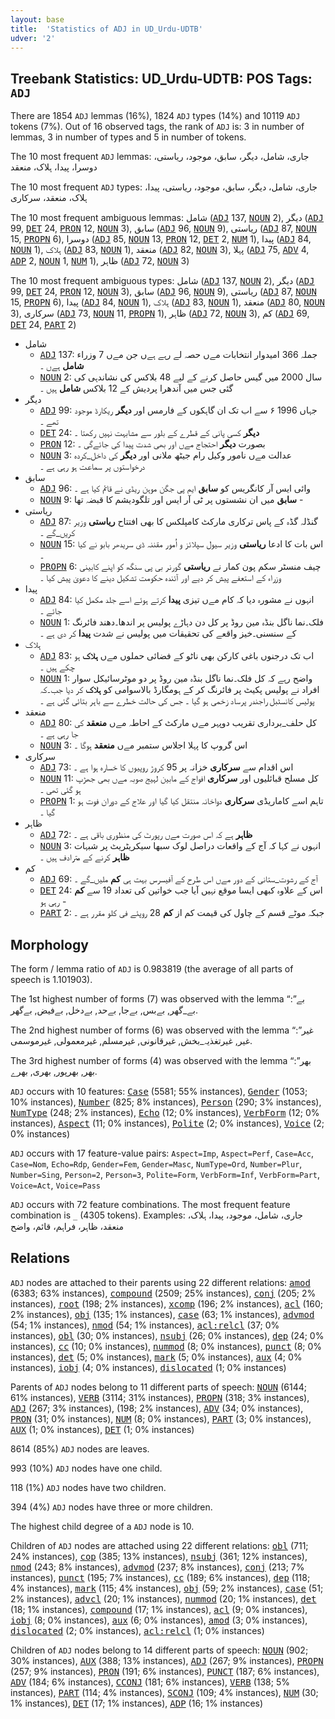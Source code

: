 ```yaml
---
layout: base
title:  'Statistics of ADJ in UD_Urdu-UDTB'
udver: '2'
---
```


## Treebank Statistics: UD_Urdu-UDTB: POS Tags: `ADJ`

There are 1854 `ADJ` lemmas (16%), 1824 `ADJ` types (14%) and 10119 `ADJ` tokens (7%).
Out of 16 observed tags, the rank of `ADJ` is: 3 in number of lemmas, 3 in number of types and 5 in number of tokens.

The 10 most frequent `ADJ` lemmas: جاری، شامل، دیگر، سابق، موجود، ریاستی، دوسرا، پیدا، ہلاک، منعقد

The 10 most frequent `ADJ` types:  جاری، شامل، دیگر، سابق، موجود، ریاستی، پیدا، ہلاک، منعقد، سرکاری

The 10 most frequent ambiguous lemmas: شامل (<tt><a href="ur_udtb-pos-ADJ.html">ADJ</a></tt> 137, <tt><a href="ur_udtb-pos-NOUN.html">NOUN</a></tt> 2), دیگر (<tt><a href="ur_udtb-pos-ADJ.html">ADJ</a></tt> 99, <tt><a href="ur_udtb-pos-DET.html">DET</a></tt> 24, <tt><a href="ur_udtb-pos-PRON.html">PRON</a></tt> 12, <tt><a href="ur_udtb-pos-NOUN.html">NOUN</a></tt> 3), سابق (<tt><a href="ur_udtb-pos-ADJ.html">ADJ</a></tt> 96, <tt><a href="ur_udtb-pos-NOUN.html">NOUN</a></tt> 9), ریاستی (<tt><a href="ur_udtb-pos-ADJ.html">ADJ</a></tt> 87, <tt><a href="ur_udtb-pos-NOUN.html">NOUN</a></tt> 15, <tt><a href="ur_udtb-pos-PROPN.html">PROPN</a></tt> 6), دوسرا (<tt><a href="ur_udtb-pos-ADJ.html">ADJ</a></tt> 85, <tt><a href="ur_udtb-pos-NOUN.html">NOUN</a></tt> 13, <tt><a href="ur_udtb-pos-PRON.html">PRON</a></tt> 12, <tt><a href="ur_udtb-pos-DET.html">DET</a></tt> 2, <tt><a href="ur_udtb-pos-NUM.html">NUM</a></tt> 1), پیدا (<tt><a href="ur_udtb-pos-ADJ.html">ADJ</a></tt> 84, <tt><a href="ur_udtb-pos-NOUN.html">NOUN</a></tt> 1), ہلاک (<tt><a href="ur_udtb-pos-ADJ.html">ADJ</a></tt> 83, <tt><a href="ur_udtb-pos-NOUN.html">NOUN</a></tt> 1), منعقد (<tt><a href="ur_udtb-pos-ADJ.html">ADJ</a></tt> 82, <tt><a href="ur_udtb-pos-NOUN.html">NOUN</a></tt> 3), پہلا (<tt><a href="ur_udtb-pos-ADJ.html">ADJ</a></tt> 75, <tt><a href="ur_udtb-pos-ADV.html">ADV</a></tt> 4, <tt><a href="ur_udtb-pos-ADP.html">ADP</a></tt> 2, <tt><a href="ur_udtb-pos-NOUN.html">NOUN</a></tt> 1, <tt><a href="ur_udtb-pos-NUM.html">NUM</a></tt> 1), ظاہر (<tt><a href="ur_udtb-pos-ADJ.html">ADJ</a></tt> 72, <tt><a href="ur_udtb-pos-NOUN.html">NOUN</a></tt> 3)

The 10 most frequent ambiguous types:  شامل (<tt><a href="ur_udtb-pos-ADJ.html">ADJ</a></tt> 137, <tt><a href="ur_udtb-pos-NOUN.html">NOUN</a></tt> 2), دیگر (<tt><a href="ur_udtb-pos-ADJ.html">ADJ</a></tt> 99, <tt><a href="ur_udtb-pos-DET.html">DET</a></tt> 24, <tt><a href="ur_udtb-pos-PRON.html">PRON</a></tt> 12, <tt><a href="ur_udtb-pos-NOUN.html">NOUN</a></tt> 3), سابق (<tt><a href="ur_udtb-pos-ADJ.html">ADJ</a></tt> 96, <tt><a href="ur_udtb-pos-NOUN.html">NOUN</a></tt> 9), ریاستی (<tt><a href="ur_udtb-pos-ADJ.html">ADJ</a></tt> 87, <tt><a href="ur_udtb-pos-NOUN.html">NOUN</a></tt> 15, <tt><a href="ur_udtb-pos-PROPN.html">PROPN</a></tt> 6), پیدا (<tt><a href="ur_udtb-pos-ADJ.html">ADJ</a></tt> 84, <tt><a href="ur_udtb-pos-NOUN.html">NOUN</a></tt> 1), ہلاک (<tt><a href="ur_udtb-pos-ADJ.html">ADJ</a></tt> 83, <tt><a href="ur_udtb-pos-NOUN.html">NOUN</a></tt> 1), منعقد (<tt><a href="ur_udtb-pos-ADJ.html">ADJ</a></tt> 80, <tt><a href="ur_udtb-pos-NOUN.html">NOUN</a></tt> 3), سرکاری (<tt><a href="ur_udtb-pos-ADJ.html">ADJ</a></tt> 73, <tt><a href="ur_udtb-pos-NOUN.html">NOUN</a></tt> 11, <tt><a href="ur_udtb-pos-PROPN.html">PROPN</a></tt> 1), ظاہر (<tt><a href="ur_udtb-pos-ADJ.html">ADJ</a></tt> 72, <tt><a href="ur_udtb-pos-NOUN.html">NOUN</a></tt> 3), کم (<tt><a href="ur_udtb-pos-ADJ.html">ADJ</a></tt> 69, <tt><a href="ur_udtb-pos-DET.html">DET</a></tt> 24, <tt><a href="ur_udtb-pos-PART.html">PART</a></tt> 2)


* شامل
  * <tt><a href="ur_udtb-pos-ADJ.html">ADJ</a></tt> 137: جملہ 366 امیدوار انتخابات مےں حصہ لے رہے ہےں جن مےں 7 وزراء <b>شامل</b> ہےں ۔
  * <tt><a href="ur_udtb-pos-NOUN.html">NOUN</a></tt> 2: سال 2000 میں گیس حاصل کرنے کے لیے 48 بلاکس کی نشاندہی کی گئی جس میں آندھرا پردیش کے 12 بلاکس <b>شامل</b> ہیں ۔
* دیگر
  * <tt><a href="ur_udtb-pos-ADJ.html">ADJ</a></tt> 99: جہاں 1996 ۶ سے اب تک ان گاہکوں کے فارمس اور <b>دیگر</b> ریکارڈ موجود تھے ۔
  * <tt><a href="ur_udtb-pos-DET.html">DET</a></tt> 24: <b>دیگر</b> کسی پانی کے قطرے کے بلور سے مشابہت نہیں رکھتا ۔
  * <tt><a href="ur_udtb-pos-PRON.html">PRON</a></tt> 12: بصورت <b>دیگر</b> احتجاج مےں اور بھی شدت پیدا کی جائےگی ۔
  * <tt><a href="ur_udtb-pos-NOUN.html">NOUN</a></tt> 3: عدالت مےں نامور وکیل رام جیٹھ ملانی اور <b>دیگر</b> کی داخل_کردہ درخواستوں پر سماعت ہو رہی ہے ۔
* سابق
  * <tt><a href="ur_udtb-pos-ADJ.html">ADJ</a></tt> 96: وائی ایس آر کانگریس کو <b>سابق</b> ایم پی جگن موہن ریڈی نے قائم کیا ہے ۔
  * <tt><a href="ur_udtb-pos-NOUN.html">NOUN</a></tt> 9: <b>سابق</b> میں ان نشستوں پر ٹی آر ایس اور تلگودیشم کا قبضہ تھا -
* ریاستی
  * <tt><a href="ur_udtb-pos-ADJ.html">ADJ</a></tt> 87: گنڈلہ گڈہ کے پاس ترکاری مارکٹ کامپلکس کا بھی افتتاح <b>ریاستی</b> وزیر کریں_گے ۔
  * <tt><a href="ur_udtb-pos-NOUN.html">NOUN</a></tt> 15: اس بات کا ادعا <b>ریاستی</b> وزیر سیول سپلائز و اُمور مقننہ ڈی سریدھر بابو نے کیا ۔
  * <tt><a href="ur_udtb-pos-PROPN.html">PROPN</a></tt> 6: چیف منسٹر سکم پون کمار نے <b>ریاستی</b> گورنر بی پی سنگھ کو اپنے کابینی وزراء کے استعفے پیش کر دیے اور آئندہ حکومت تشکیل دینے کا دعویٰ پیش کیا ۔
* پیدا
  * <tt><a href="ur_udtb-pos-ADJ.html">ADJ</a></tt> 84: انہوں نے مشورہ دیا کہ کام مےں تیزی <b>پیدا</b> کرتے ہوئے اسے جلد مکمل کیا جائے ۔
  * <tt><a href="ur_udtb-pos-NOUN.html">NOUN</a></tt> 1: فلک۔نما ناگل بنڈہ مین روڈ پر کل دن دہاڑے پولیس پر اندھا۔دھند فائرنگ کے سنسنی۔خیز واقعے کی تحقیقات میں پولیس نے شدت <b>پیدا</b> کر دی ہے ۔
* ہلاک
  * <tt><a href="ur_udtb-pos-ADJ.html">ADJ</a></tt> 83: اب تک درجنوں باغی کارکن بھی ناٹو کے فضائی حملوں مےں <b>ہلاک</b> ہو چکے ہیں ۔
  * <tt><a href="ur_udtb-pos-NOUN.html">NOUN</a></tt> 1: واضح رہے کہ کل فلک۔نما ناگل بنڈہ مین روڈ پر دو موٹرسائیکل سوار افراد نے پولیس پکیٹ پر فائرنگ کر کے ہومگارڈ بالاسوامی کو <b>ہلاک</b> کر دیا جب۔کہ پولیس کانسٹبل راجندر پرساد زخمی ہو گیا ۔ جس کی حالت خطرے سے باہر بتائی گئی ہے ۔
* منعقد
  * <tt><a href="ur_udtb-pos-ADJ.html">ADJ</a></tt> 80: کل حلف_برداری تقریب دوپہر مےں مارکٹ کے احاطہ مےں <b>منعقد</b> کی جا رہی ہے ۔
  * <tt><a href="ur_udtb-pos-NOUN.html">NOUN</a></tt> 3: اس گروپ کا پہلا اجلاس ستمبر مےں <b>منعقد</b> ہوگا ۔
* سرکاری
  * <tt><a href="ur_udtb-pos-ADJ.html">ADJ</a></tt> 73: اس اقدام سے <b>سرکاری</b> خزانہ پر 95 کروڑ روپیوں کا خسارہ ہوا ہے ۔
  * <tt><a href="ur_udtb-pos-NOUN.html">NOUN</a></tt> 11: کل مسلح قبائلیوں اور <b>سرکاری</b> افواج کے مابین لہیج صوبہ مےں بھی جھڑپ ہو گئی تھی ۔
  * <tt><a href="ur_udtb-pos-PROPN.html">PROPN</a></tt> 1: تاہم اسے کاماریڈی <b>سرکاری</b> دواخانہ منتقل کیا گیا اور علاج کے دوران فوت ہو گیا ۔
* ظاہر
  * <tt><a href="ur_udtb-pos-ADJ.html">ADJ</a></tt> 72: <b>ظاہر</b> ہے کہ اس صورت مےں رپورٹ کی منظوری باقی ہے ۔
  * <tt><a href="ur_udtb-pos-NOUN.html">NOUN</a></tt> 3: انہوں نے کہا کہ آج کے واقعات دراصل لوک سبھا سیکریٹریٹ پر شبہات <b>ظاہر</b> کرنے کے مترادف ہیں ۔
* کم
  * <tt><a href="ur_udtb-pos-ADJ.html">ADJ</a></tt> 69: آج کے رشوت_ستانی کے دور مےں اس طرح کے آفیسرس بہت ہی <b>کم</b> ملیں_گے ۔
  * <tt><a href="ur_udtb-pos-DET.html">DET</a></tt> 24: اس کے علاوہ کبھی ایسا موقع نہیں آیا جب خواتین کی تعداد 19 سے <b>کم</b> رہی ہو -
  * <tt><a href="ur_udtb-pos-PART.html">PART</a></tt> 2: جبکہ موٹے قسم کے چاول کی قیمت کم از <b>کم</b> 28 روپئے فی کلو مقرر ہے ۔

## Morphology

The form / lemma ratio of `ADJ` is 0.983819 (the average of all parts of speech is 1.101903).

The 1st highest number of forms (7) was observed with the lemma “بے”: بے_گھر, بےبس, بےجا, بےحد, بےدخل, بےفیض, بےگھر.

The 2nd highest number of forms (6) was observed with the lemma “غیر”: غیر, غیرتغذیہ_بخش, غیرقانونی, غیرمسلم, غیرمعمولی, غیرموسمی.

The 3rd highest number of forms (4) was observed with the lemma “بھر”: بھر, بھرپور, بھری, بھرے.

`ADJ` occurs with 10 features: <tt><a href="ur_udtb-feat-Case.html">Case</a></tt> (5581; 55% instances), <tt><a href="ur_udtb-feat-Gender.html">Gender</a></tt> (1053; 10% instances), <tt><a href="ur_udtb-feat-Number.html">Number</a></tt> (825; 8% instances), <tt><a href="ur_udtb-feat-Person.html">Person</a></tt> (290; 3% instances), <tt><a href="ur_udtb-feat-NumType.html">NumType</a></tt> (248; 2% instances), <tt><a href="ur_udtb-feat-Echo.html">Echo</a></tt> (12; 0% instances), <tt><a href="ur_udtb-feat-VerbForm.html">VerbForm</a></tt> (12; 0% instances), <tt><a href="ur_udtb-feat-Aspect.html">Aspect</a></tt> (11; 0% instances), <tt><a href="ur_udtb-feat-Polite.html">Polite</a></tt> (2; 0% instances), <tt><a href="ur_udtb-feat-Voice.html">Voice</a></tt> (2; 0% instances)

`ADJ` occurs with 17 feature-value pairs: `Aspect=Imp`, `Aspect=Perf`, `Case=Acc`, `Case=Nom`, `Echo=Rdp`, `Gender=Fem`, `Gender=Masc`, `NumType=Ord`, `Number=Plur`, `Number=Sing`, `Person=2`, `Person=3`, `Polite=Form`, `VerbForm=Inf`, `VerbForm=Part`, `Voice=Act`, `Voice=Pass`

`ADJ` occurs with 72 feature combinations.
The most frequent feature combination is `_` (4305 tokens).
Examples: جاری، شامل، موجود، پیدا، ہلاک، منعقد، ظاہر، فراہم، قائم، واضح


## Relations

`ADJ` nodes are attached to their parents using 22 different relations: <tt><a href="ur_udtb-dep-amod.html">amod</a></tt> (6383; 63% instances), <tt><a href="ur_udtb-dep-compound.html">compound</a></tt> (2509; 25% instances), <tt><a href="ur_udtb-dep-conj.html">conj</a></tt> (205; 2% instances), <tt><a href="ur_udtb-dep-root.html">root</a></tt> (198; 2% instances), <tt><a href="ur_udtb-dep-xcomp.html">xcomp</a></tt> (196; 2% instances), <tt><a href="ur_udtb-dep-acl.html">acl</a></tt> (160; 2% instances), <tt><a href="ur_udtb-dep-obj.html">obj</a></tt> (135; 1% instances), <tt><a href="ur_udtb-dep-case.html">case</a></tt> (63; 1% instances), <tt><a href="ur_udtb-dep-advmod.html">advmod</a></tt> (54; 1% instances), <tt><a href="ur_udtb-dep-nmod.html">nmod</a></tt> (54; 1% instances), <tt><a href="ur_udtb-dep-acl-relcl.html">acl:relcl</a></tt> (37; 0% instances), <tt><a href="ur_udtb-dep-obl.html">obl</a></tt> (30; 0% instances), <tt><a href="ur_udtb-dep-nsubj.html">nsubj</a></tt> (26; 0% instances), <tt><a href="ur_udtb-dep-dep.html">dep</a></tt> (24; 0% instances), <tt><a href="ur_udtb-dep-cc.html">cc</a></tt> (10; 0% instances), <tt><a href="ur_udtb-dep-nummod.html">nummod</a></tt> (8; 0% instances), <tt><a href="ur_udtb-dep-punct.html">punct</a></tt> (8; 0% instances), <tt><a href="ur_udtb-dep-det.html">det</a></tt> (5; 0% instances), <tt><a href="ur_udtb-dep-mark.html">mark</a></tt> (5; 0% instances), <tt><a href="ur_udtb-dep-aux.html">aux</a></tt> (4; 0% instances), <tt><a href="ur_udtb-dep-iobj.html">iobj</a></tt> (4; 0% instances), <tt><a href="ur_udtb-dep-dislocated.html">dislocated</a></tt> (1; 0% instances)

Parents of `ADJ` nodes belong to 11 different parts of speech: <tt><a href="ur_udtb-pos-NOUN.html">NOUN</a></tt> (6144; 61% instances), <tt><a href="ur_udtb-pos-VERB.html">VERB</a></tt> (3114; 31% instances), <tt><a href="ur_udtb-pos-PROPN.html">PROPN</a></tt> (318; 3% instances), <tt><a href="ur_udtb-pos-ADJ.html">ADJ</a></tt> (267; 3% instances),  (198; 2% instances), <tt><a href="ur_udtb-pos-ADV.html">ADV</a></tt> (34; 0% instances), <tt><a href="ur_udtb-pos-PRON.html">PRON</a></tt> (31; 0% instances), <tt><a href="ur_udtb-pos-NUM.html">NUM</a></tt> (8; 0% instances), <tt><a href="ur_udtb-pos-PART.html">PART</a></tt> (3; 0% instances), <tt><a href="ur_udtb-pos-AUX.html">AUX</a></tt> (1; 0% instances), <tt><a href="ur_udtb-pos-DET.html">DET</a></tt> (1; 0% instances)

8614 (85%) `ADJ` nodes are leaves.

993 (10%) `ADJ` nodes have one child.

118 (1%) `ADJ` nodes have two children.

394 (4%) `ADJ` nodes have three or more children.

The highest child degree of a `ADJ` node is 10.

Children of `ADJ` nodes are attached using 22 different relations: <tt><a href="ur_udtb-dep-obl.html">obl</a></tt> (711; 24% instances), <tt><a href="ur_udtb-dep-cop.html">cop</a></tt> (385; 13% instances), <tt><a href="ur_udtb-dep-nsubj.html">nsubj</a></tt> (361; 12% instances), <tt><a href="ur_udtb-dep-nmod.html">nmod</a></tt> (243; 8% instances), <tt><a href="ur_udtb-dep-advmod.html">advmod</a></tt> (237; 8% instances), <tt><a href="ur_udtb-dep-conj.html">conj</a></tt> (213; 7% instances), <tt><a href="ur_udtb-dep-punct.html">punct</a></tt> (195; 7% instances), <tt><a href="ur_udtb-dep-cc.html">cc</a></tt> (189; 6% instances), <tt><a href="ur_udtb-dep-dep.html">dep</a></tt> (118; 4% instances), <tt><a href="ur_udtb-dep-mark.html">mark</a></tt> (115; 4% instances), <tt><a href="ur_udtb-dep-obj.html">obj</a></tt> (59; 2% instances), <tt><a href="ur_udtb-dep-case.html">case</a></tt> (51; 2% instances), <tt><a href="ur_udtb-dep-advcl.html">advcl</a></tt> (20; 1% instances), <tt><a href="ur_udtb-dep-nummod.html">nummod</a></tt> (20; 1% instances), <tt><a href="ur_udtb-dep-det.html">det</a></tt> (18; 1% instances), <tt><a href="ur_udtb-dep-compound.html">compound</a></tt> (17; 1% instances), <tt><a href="ur_udtb-dep-acl.html">acl</a></tt> (9; 0% instances), <tt><a href="ur_udtb-dep-iobj.html">iobj</a></tt> (8; 0% instances), <tt><a href="ur_udtb-dep-aux.html">aux</a></tt> (6; 0% instances), <tt><a href="ur_udtb-dep-amod.html">amod</a></tt> (3; 0% instances), <tt><a href="ur_udtb-dep-dislocated.html">dislocated</a></tt> (2; 0% instances), <tt><a href="ur_udtb-dep-acl-relcl.html">acl:relcl</a></tt> (1; 0% instances)

Children of `ADJ` nodes belong to 14 different parts of speech: <tt><a href="ur_udtb-pos-NOUN.html">NOUN</a></tt> (902; 30% instances), <tt><a href="ur_udtb-pos-AUX.html">AUX</a></tt> (388; 13% instances), <tt><a href="ur_udtb-pos-ADJ.html">ADJ</a></tt> (267; 9% instances), <tt><a href="ur_udtb-pos-PROPN.html">PROPN</a></tt> (257; 9% instances), <tt><a href="ur_udtb-pos-PRON.html">PRON</a></tt> (191; 6% instances), <tt><a href="ur_udtb-pos-PUNCT.html">PUNCT</a></tt> (187; 6% instances), <tt><a href="ur_udtb-pos-ADV.html">ADV</a></tt> (184; 6% instances), <tt><a href="ur_udtb-pos-CCONJ.html">CCONJ</a></tt> (181; 6% instances), <tt><a href="ur_udtb-pos-VERB.html">VERB</a></tt> (138; 5% instances), <tt><a href="ur_udtb-pos-PART.html">PART</a></tt> (114; 4% instances), <tt><a href="ur_udtb-pos-SCONJ.html">SCONJ</a></tt> (109; 4% instances), <tt><a href="ur_udtb-pos-NUM.html">NUM</a></tt> (30; 1% instances), <tt><a href="ur_udtb-pos-DET.html">DET</a></tt> (17; 1% instances), <tt><a href="ur_udtb-pos-ADP.html">ADP</a></tt> (16; 1% instances)

